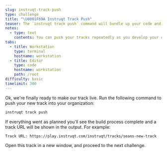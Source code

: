 ```yaml
---
slug: instruqt-track-push
type: challenge
title: "\U0001F69A Instruqt Track Push"
teaser: The `instruqt track push` command will bundle up your code and push it to your organization.
notes:
  - type: text
    contents: You can push your tracks repeatedly as you develop your challenges. If you only change notes and assignment text the changes will go live immediately without restarting the track.
tabs:
  - title: Workstation
    type: terminal
    hostname: workstation
  - title: Editor
    type: code
    hostname: workstation
    path: /root
difficulty: basic
timelimit: 300
---
```

<style type="text/css" rel="stylesheet">
hr.cyan { background-color: cyan; color: cyan; height: 2px; margin-bottom: -10px; }
h2.cyan { color: cyan; }
</style>Ok, we're finally ready to make our track live. Run the following command to push your new track into your organization:

```bash
instruqt track push
```

If everything went as planned you'll see the build process complete and a track URL will be shown in the output. For example:

```
Track URL: https://play.instruqt.com/instruqt/tracks/seans-new-track
```

Open this track in a new window, and proceed to the next challenge.
